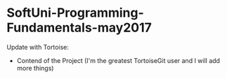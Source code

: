 # SoftUni-Programming-Fundamentals-may2017

Update with Tortoise:
- Contend of the Project (I'm the greatest TortoiseGit user and I will add more things)
